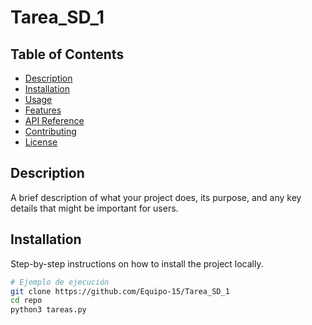 # Tarea_SD_1

## Table of Contents
- [Description](#description)
- [Installation](#installation)
- [Usage](#usage)
- [Features](#features)
- [API Reference](#api-reference)
- [Contributing](#contributing)
- [License](#license)

## Description
A brief description of what your project does, its purpose, and any key details that might be important for users.

## Installation
Step-by-step instructions on how to install the project locally.

```bash
# Ejemplo de ejecución
git clone https://github.com/Equipo-15/Tarea_SD_1
cd repo
python3 tareas.py
